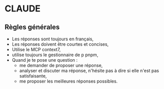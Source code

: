 # CLAUDE

## Règles générales
- Les réponses sont toujours en français,
- Les réponses doivent être courtes et concises,
- Utilise le MCP context7,
- utilise toujours le gestionnaire de p pnpm, 
- Quand je te pose une question :
  - me demander de proposer une réponse,
  - analyser et discuter ma réponse, n'hésite pas à dire si elle n'est pas satisfaisante,
  - me proposer les meilleures réponses possibles.